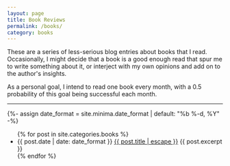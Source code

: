 ```yaml
---
layout: page
title: Book Reviews
permalink: /books/
category: books
---
```

These are a series of less-serious blog entries about books that I read. Occasionally, I might decide that a book is a good enough read that spur me to write something about it, or interject with my own opinions and add on to the author's insights.

As a personal goal, I intend to read one book every month, with a 0.5 probability of this goal being successful each month.
<hr/>
{%- assign date_format = site.minima.date_format | default: "%b %-d, %Y" -%}
<ul class="post-list">
  {% for post in site.categories.books %}
      <li>
        <span class="post-meta">{{ post.date | date: date_format }}</span>
        <a class="post-link" href="{{ post.url }}">{{ post.title | escape }}</a> 
        {{ post.excerpt }}
      </li>
  {% endfor %}
</ul>